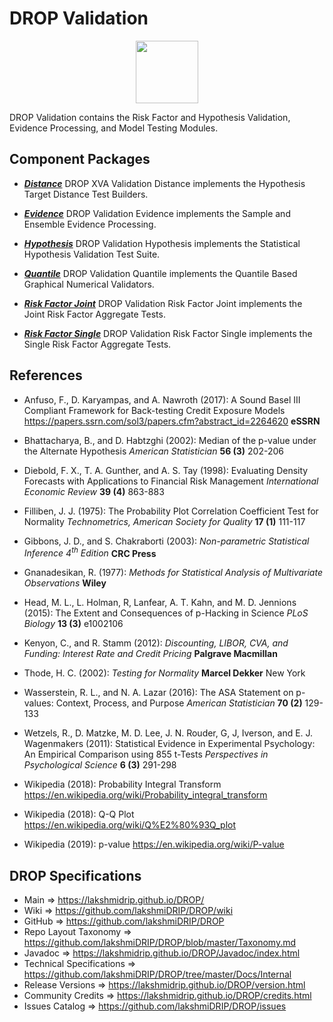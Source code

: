 # DROP Validation

<p align="center"><img src="https://github.com/lakshmiDRIP/DROP/blob/master/DRIP_Logo.gif?raw=true" width="100"></p>

DROP Validation contains the Risk Factor and Hypothesis Validation, Evidence Processing, and Model Testing Modules.


## Component Packages

 * [***Distance***](https://github.com/lakshmiDRIP/DROP/tree/master/src/main/java/org/drip/validation/distance)
 DROP XVA Validation Distance implements the Hypothesis Target Distance Test Builders.

 * [***Evidence***](https://github.com/lakshmiDRIP/DROP/tree/master/src/main/java/org/drip/validation/evidence)
 DROP Validation Evidence implements the Sample and Ensemble Evidence Processing.

 * [***Hypothesis***](https://github.com/lakshmiDRIP/DROP/tree/master/src/main/java/org/drip/validation/hypothesis)
 DROP Validation Hypothesis implements the Statistical Hypothesis Validation Test Suite.

 * [***Quantile***](https://github.com/lakshmiDRIP/DROP/tree/master/src/main/java/org/drip/validation/quantile)
 DROP Validation Quantile implements the Quantile Based Graphical Numerical Validators.

 * [***Risk Factor Joint***](https://github.com/lakshmiDRIP/DROP/tree/master/src/main/java/org/drip/validation/riskfactorjoint)
 DROP Validation Risk Factor Joint implements the Joint Risk Factor Aggregate Tests.

 * [***Risk Factor Single***](https://github.com/lakshmiDRIP/DROP/tree/master/src/main/java/org/drip/validation/riskfactorsingle)
 DROP Validation Risk Factor Single implements the Single Risk Factor Aggregate Tests.


## References

 * Anfuso, F., D. Karyampas, and A. Nawroth (2017): A Sound Basel III Compliant Framework for Back-testing Credit Exposure Models https://papers.ssrn.com/sol3/papers.cfm?abstract_id=2264620 <b>eSSRN</b>

 * Bhattacharya, B., and D. Habtzghi (2002): Median of the p-value under the Alternate Hypothesis <i>American Statistician</i> <b>56 (3)</b> 202-206

 * Diebold, F. X., T. A. Gunther, and A. S. Tay (1998): Evaluating Density Forecasts with Applications to Financial Risk Management <i>International Economic Review</i> <b>39 (4)</b> 863-883

 * Filliben, J. J. (1975): The Probability Plot Correlation Coefficient Test for Normality <i>Technometrics, American Society for Quality</i> <b>17 (1)</b> 111-117

 * Gibbons, J. D., and S. Chakraborti (2003): <i>Non-parametric Statistical Inference 4<sup>th</sup> Edition</i> <b>CRC Press</b>

 * Gnanadesikan, R. (1977): <i>Methods for Statistical Analysis of Multivariate Observations</i> <b>Wiley</b>

 * Head, M. L., L. Holman, R, Lanfear, A. T. Kahn, and M. D. Jennions (2015): The Extent and Consequences of p-Hacking in Science <i>PLoS Biology</i> <b>13 (3)</b> e1002106

 * Kenyon, C., and R. Stamm (2012): <i>Discounting, LIBOR, CVA, and Funding: Interest Rate and Credit Pricing</i> <b>Palgrave Macmillan</b>

 * Thode, H. C. (2002): <i>Testing for Normality</i> <b>Marcel Dekker</b> New York

 * Wasserstein, R. L., and N. A. Lazar (2016): The ASA Statement on p-values: Context, Process, and Purpose <i>American Statistician</i> <b>70 (2)</b> 129-133

 * Wetzels, R., D. Matzke, M. D. Lee, J. N. Rouder, G, J, Iverson, and E. J. Wagenmakers (2011): Statistical Evidence in Experimental Psychology: An Empirical Comparison using 855 t-Tests <i>Perspectives in Psychological Science</i> <b>6 (3)</b> 291-298

 * Wikipedia (2018): Probability Integral Transform https://en.wikipedia.org/wiki/Probability_integral_transform

 * Wikipedia (2018): Q-Q Plot https://en.wikipedia.org/wiki/Q%E2%80%93Q_plot

 * Wikipedia (2019): p-value https://en.wikipedia.org/wiki/P-value


## DROP Specifications

 * Main                     => https://lakshmidrip.github.io/DROP/
 * Wiki                     => https://github.com/lakshmiDRIP/DROP/wiki
 * GitHub                   => https://github.com/lakshmiDRIP/DROP
 * Repo Layout Taxonomy     => https://github.com/lakshmiDRIP/DROP/blob/master/Taxonomy.md
 * Javadoc                  => https://lakshmidrip.github.io/DROP/Javadoc/index.html
 * Technical Specifications => https://github.com/lakshmiDRIP/DROP/tree/master/Docs/Internal
 * Release Versions         => https://lakshmidrip.github.io/DROP/version.html
 * Community Credits        => https://lakshmidrip.github.io/DROP/credits.html
 * Issues Catalog           => https://github.com/lakshmiDRIP/DROP/issues
